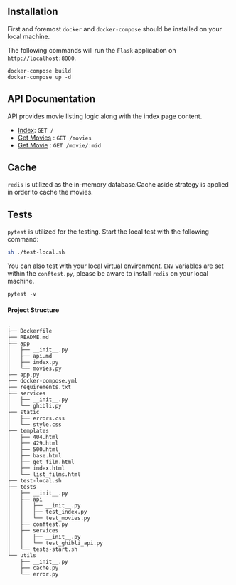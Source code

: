 ## Installation
First and foremost `docker` and  `docker-compose` should be installed on your local machine.

The following commands will run the `Flask` application on `http://localhost:8000`.
```console
docker-compose build
docker-compose up -d
```

## API Documentation

API provides movie listing logic along with the index page content.
* [Index](/app/api.md): `GET /`
* [Get Movies](/app/api.md) : `GET /movies`
* [Get Movie](/app/api.md) : `GET /movie/:mid`

## Cache
`redis` is utilized as the in-memory database.Cache aside strategy is applied in order to cache the movies.

## Tests
`pytest` is utilized for the testing. Start the local test with the following command:
```bash
sh ./test-local.sh
```
You can also test with your local virtual environment. `ENV` variables are set within the `conftest.py`, please 
be aware to install `redis` on your local machine.
```console
pytest -v
```

#### Project Structure
```
.
├── Dockerfile
├── README.md
├── app
│   ├── __init__.py
│   ├── api.md
│   ├── index.py
│   └── movies.py
├── app.py
├── docker-compose.yml
├── requirements.txt
├── services
│   ├── __init__.py
│   └── ghibli.py
├── static
│   ├── errors.css
│   └── style.css
├── templates
│   ├── 404.html
│   ├── 429.html
│   ├── 500.html
│   ├── base.html
│   ├── get_film.html
│   ├── index.html
│   └── list_films.html
├── test-local.sh
├── tests
│   ├── __init__.py
│   ├── api
│   │   ├── __init__.py
│   │   ├── test_index.py
│   │   └── test_movies.py
│   ├── conftest.py
│   ├── services
│   │   ├── __init__.py
│   │   └── test_ghibli_api.py
│   └── tests-start.sh
└── utils
    ├── __init__.py
    ├── cache.py
    └── error.py

```